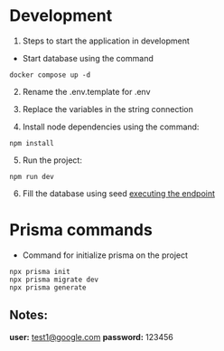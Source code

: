 # Development

1. Steps to start the application in development

- Start database using the command

```
docker compose up -d
```

2. Rename the .env.template for .env

3. Replace the variables in the string connection

4. Install node dependencies using the command:

```
npm install
```

5. Run the project:

```
npm run dev
```

6. Fill the database using seed [executing the endpoint](localhost:3000/api/seed)

# Prisma commands

- Command for initialize prisma on the project

```
npx prisma init
npx prisma migrate dev
npx prisma generate
```

## Notes:

**user:** test1@google.com
**password:** 123456
